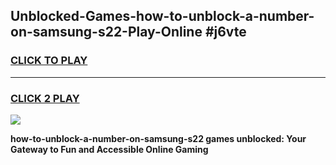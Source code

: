
## Unblocked-Games-how-to-unblock-a-number-on-samsung-s22-Play-Online #j6vte
<h3>
<a href="https://news.freeplayer.one?title=how-to-unblock-a-number-on-samsung-s22&ref=3">CLICK TO PLAY</a></h3>
<hr>

<h3>
<a href="https://news.freeplayer.one?title=how-to-unblock-a-number-on-samsung-s22&ref=3">CLICK 2 PLAY</a>
  
</h3>

<a href="https://news.freeplayer.one?title=how-to-unblock-a-number-on-samsung-s22&ref=3"><img src="https://clearcache.store/games.png"></a>


**how-to-unblock-a-number-on-samsung-s22 games unblocked: Your Gateway to Fun and Accessible Online Gaming**
